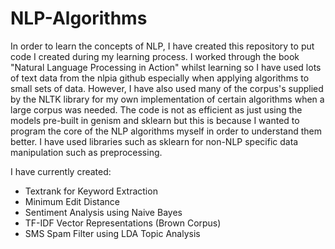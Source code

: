 # NLP-Algorithms

In order to learn the concepts of NLP, I have created this repository to put code I created during my learning process. 
I worked through the book "Natural Language Processing in Action" whilst learning so I have used lots of text data from the nlpia github especially when applying algorithms to small sets of data.
However, I have also used many of the corpus's supplied by the NLTK library for my own implementation of certain algorithms when a large corpus was needed.
The code is not as efficient as just using the models pre-built in genism and sklearn but this is because I wanted to program the core of the NLP algorithms myself in order to understand them better. I have used libraries such as sklearn for non-NLP specific data manipulation such as preprocessing.

I have currently created:
- Textrank for Keyword Extraction
- Minimum Edit Distance
- Sentiment Analysis using Naive Bayes
- TF-IDF Vector Representations (Brown Corpus)
- SMS Spam Filter using LDA Topic Analysis


